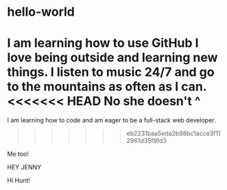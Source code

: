 # hello-world
I am learning how to use GitHub 
I love being outside and learning new things. I listen to music 24/7 and go to the mountains as often as I can.
<<<<<<< HEAD
No she doesn't ^
=======
I am learning how to code and am eager to be a full-stack web developer.
>>>>>>> eb2231baa5eda2b98bc1acce3f112961d35f9fd3

Me too! 

HEY JENNY

Hi Hunt!
